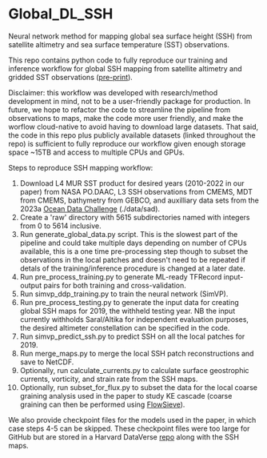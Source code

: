 # Global_DL_SSH
Neural network method for mapping global sea surface height (SSH) from satellite altimetry and sea surface temperature (SST) observations.

This repo contains python code to fully reproduce our training and inference workflow for global SSH mapping from satellite altimetry and gridded SST observations ([pre-print](https://doi.org/10.31223/X5W676)). 

Disclaimer: this workflow was developed with research/method development in mind, not to be a user-friendly package for production. In future, we hope to refactor the code to streamline the pipeline from observations to maps, make the code more user friendly, and make the worflow cloud-native to avoid having to download large datasets. That said, the code in this repo plus publicly available datasets (linked throughout the repo) is sufficient to fully reproduce our workflow given enough storage space ~15TB and access to multiple CPUs and GPUs.

Steps to reproduce SSH mapping workflow:

1. Download L4 MUR SST product for desired years (2010-2022 in our paper) from NASA PO.DAAC, L3 SSH observations from CMEMS, MDT from CMEMS, bathymetry from GEBCO, and auxilliary data sets from the 2023a [Ocean Data Challenge](https://github.com/ocean-data-challenges/2023a_SSH_mapping_OSE) (./data/sad).
2. Create a 'raw' directory with 5615 subdirectories named with integers from 0 to 5614 inclusive.
3. Run generate_global_data.py script. This is the slowest part of the pipeline and could take multiple days depending on number of CPUs available, this is a one time pre-processing step though to subset the observations in the local patches and doesn't need to be repeated if detals of the training/inference procedure is changed at a later date.
4. Run pre_process_training.py to generate ML-ready TFRecord input-output pairs for both training and cross-validation.
5. Run simvp_ddp_training.py to train the neural network (SimVP).
6. Run pre_process_testing.py to generate the input data for creating global SSH maps for 2019, the withheld testing year. NB the input currently withholds Saral/Altika for independent evaluation purposes, the desired altimeter constellation can be specified in the code.
7. Run simvp_predict_ssh.py to predict SSH on all the local patches for 2019.
8. Run merge_maps.py to merge the local SSH patch reconstructions and save to NetCDF.
9. Optionally, run calculate_currents.py to calculate surface geostrophic currents, vorticity, and strain rate from the SSH maps.
10. Optionally, run subset_for_flux.py to subset the data for the local coarse graining analysis used in the paper to study KE cascade (coarse graining can then be performed using [FlowSieve](https://github.com/husseinaluie/FlowSieve)).

We also provide checkpoint files for the models used in the paper, in which case steps 4-5 can be skipped. These checkpoint files were too large for GitHub but are stored in a Harvard DataVerse [repo](https://doi.org/10.7910/DVN/H4HQGD) along with the SSH maps.


